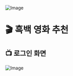 ![Image](https://github.com/user-attachments/assets/e97b6231-d311-499c-a6d2-d431dcca4418)
# 🎬 흑백 영화 추천

## 📺 로그인 화면
![Image](https://github.com/Kkimminseo/UNO_BWMovie_recsys/issues/25#issue-2874148912)
